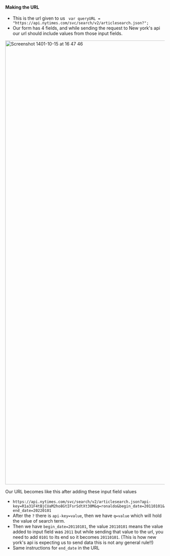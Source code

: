 #### Making the URL

- This is the url given to us 
` var queryURL = "https://api.nytimes.com/svc/search/v2/articlesearch.json?";`
- Our form has 4 fields, and while sending the request to New york's api our url should include values from those input fields.

<img width="1404" alt="Screenshot 1401-10-15 at 16 47 46" src="https://user-images.githubusercontent.com/63969056/210837639-64534ab0-5a37-4fd7-9740-b26877c7f344.png">


Our URL becomes like this after adding these input field values
- `https://api.nytimes.com/svc/search/v2/articlesearch.json?api-key=R1a31F4tBjCUaM2ho8GtIFsrSdtXt30M&q=ronaldo&begin_date=20110101&end_date=20220101`
- After the `?` there is `api-key=value`, then we have `q=value` which will hold the value of search term.
- Then we have `begin_date=20110101`, the value `20110101` means the value added to input field was `2011` but while sending that value to the url, you need to add `0101` to its end so it becomes `20110101`. (This is how new york's api is expecting us to send data this is not any general rule!!)
- Same instructions for `end_date` in the URL

